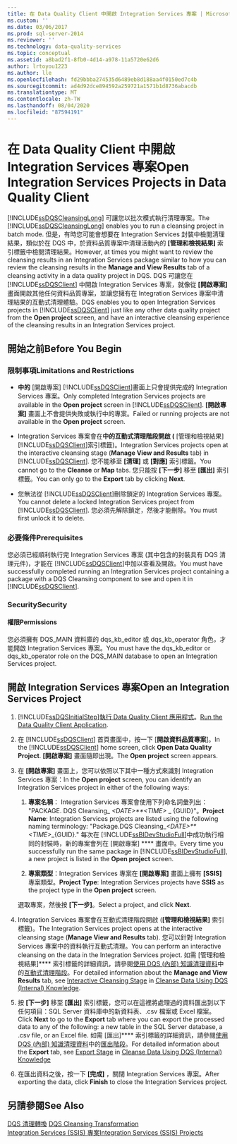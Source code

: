 ```yaml
---
title: 在 Data Quality Client 中開啟 Integration Services 專案 | Microsoft Docs
ms.custom: ''
ms.date: 03/06/2017
ms.prod: sql-server-2014
ms.reviewer: ''
ms.technology: data-quality-services
ms.topic: conceptual
ms.assetid: a8bad2f1-8fb0-4d14-a978-11a5720e62d6
author: lrtoyou1223
ms.author: lle
ms.openlocfilehash: fd29bbba274535d6489eb8d188aa4f0150ed7c4b
ms.sourcegitcommit: ad4d92dce894592a259721a1571b1d8736abacdb
ms.translationtype: MT
ms.contentlocale: zh-TW
ms.lasthandoff: 08/04/2020
ms.locfileid: "87594191"
---
```

# <a name="open-integration-services-projects-in-data-quality-client"></a><span data-ttu-id="403f5-102">在 Data Quality Client 中開啟 Integration Services 專案</span><span class="sxs-lookup"><span data-stu-id="403f5-102">Open Integration Services Projects in Data Quality Client</span></span>
  <span data-ttu-id="403f5-103">[!INCLUDE[ssDQSCleansingLong](../includes/ssdqscleansinglong-md.md)] 可讓您以批次模式執行清理專案。</span><span class="sxs-lookup"><span data-stu-id="403f5-103">The [!INCLUDE[ssDQSCleansingLong](../includes/ssdqscleansinglong-md.md)] enables you to run a cleansing project in batch mode.</span></span> <span data-ttu-id="403f5-104">但是，有時您可能會想要在 Integration Services 封裝中檢閱清理結果，類似於在 DQS 中，於資料品質專案中清理活動內的 **[管理和檢視結果]** 索引標籤中檢閱清理結果。</span><span class="sxs-lookup"><span data-stu-id="403f5-104">However, at times you might want to review the cleansing results in an Integration Services package similar to how you can review the cleansing results in the **Manage and View Results** tab of a cleansing activity in a data quality project in DQS.</span></span> <span data-ttu-id="403f5-105">DQS 可讓您在 [!INCLUDE[ssDQSClient](../includes/ssdqsclient-md.md)] 中開啟 Integration Services 專案，就像從 **[開啟專案]** 畫面開啟其他任何資料品質專案，並讓您擁有在 Integration Services 專案中清理結果的互動式清理體驗。</span><span class="sxs-lookup"><span data-stu-id="403f5-105">DQS enables you to open Integration Services projects in [!INCLUDE[ssDQSClient](../includes/ssdqsclient-md.md)] just like any other data quality project from the **Open project** screen, and have an interactive cleansing experience of the cleansing results in an Integration Services project.</span></span>  
  
##  <a name="before-you-begin"></a><a name="BeforeYouBegin"></a> <span data-ttu-id="403f5-106">開始之前</span><span class="sxs-lookup"><span data-stu-id="403f5-106">Before You Begin</span></span>  
  
###  <a name="limitations-and-restrictions"></a><a name="LimitationsRestrictions"></a> <span data-ttu-id="403f5-107">限制事項</span><span class="sxs-lookup"><span data-stu-id="403f5-107">Limitations and Restrictions</span></span>  
  
-   <span data-ttu-id="403f5-108">**中的** [開啟專案] [!INCLUDE[ssDQSClient](../includes/ssdqsclient-md.md)]畫面上只會提供完成的 Integration Services 專案。</span><span class="sxs-lookup"><span data-stu-id="403f5-108">Only completed Integration Services projects are available in the **Open project** screen in [!INCLUDE[ssDQSClient](../includes/ssdqsclient-md.md)].</span></span> <span data-ttu-id="403f5-109">**[開啟專案]** 畫面上不會提供失敗或執行中的專案。</span><span class="sxs-lookup"><span data-stu-id="403f5-109">Failed or running projects are not available in the **Open project** screen.</span></span>  
  
-   <span data-ttu-id="403f5-110">Integration Services 專案會在**中的互動式清理階段開啟 (** [管理和檢視結果] [!INCLUDE[ssDQSClient](../includes/ssdqsclient-md.md)]索引標籤)。</span><span class="sxs-lookup"><span data-stu-id="403f5-110">Integration Services projects open at the interactive cleansing stage (**Manage View and Results** tab) in [!INCLUDE[ssDQSClient](../includes/ssdqsclient-md.md)].</span></span> <span data-ttu-id="403f5-111">您不能移至 **[清理]** 或 **[對應]** 索引標籤。</span><span class="sxs-lookup"><span data-stu-id="403f5-111">You cannot go to the **Cleanse** or **Map** tabs.</span></span> <span data-ttu-id="403f5-112">您只能按 **[下一步]** 移至 **[匯出]** 索引標籤。</span><span class="sxs-lookup"><span data-stu-id="403f5-112">You can only go to the **Export** tab by clicking **Next**.</span></span>  
  
-   <span data-ttu-id="403f5-113">您無法從 [!INCLUDE[ssDQSClient](../includes/ssdqsclient-md.md)]刪除鎖定的 Integration Services 專案。</span><span class="sxs-lookup"><span data-stu-id="403f5-113">You cannot delete a locked Integration Services project from [!INCLUDE[ssDQSClient](../includes/ssdqsclient-md.md)].</span></span> <span data-ttu-id="403f5-114">您必須先解除鎖定，然後才能刪除。</span><span class="sxs-lookup"><span data-stu-id="403f5-114">You must first unlock it to delete.</span></span>  
  
###  <a name="prerequisites"></a><a name="Prerequisites"></a> <span data-ttu-id="403f5-115">必要條件</span><span class="sxs-lookup"><span data-stu-id="403f5-115">Prerequisites</span></span>  
 <span data-ttu-id="403f5-116">您必須已經順利執行完 Integration Services 專案 (其中包含的封裝具有 DQS 清理元件)，才能在 [!INCLUDE[ssDQSClient](../includes/ssdqsclient-md.md)]中加以查看及開啟。</span><span class="sxs-lookup"><span data-stu-id="403f5-116">You must have successfully completed running an Integration Services project containing a package with a DQS Cleansing component to see and open it in [!INCLUDE[ssDQSClient](../includes/ssdqsclient-md.md)].</span></span>  
  
###  <a name="security"></a><a name="Security"></a> <span data-ttu-id="403f5-117">Security</span><span class="sxs-lookup"><span data-stu-id="403f5-117">Security</span></span>  
  
####  <a name="permissions"></a><a name="Permissions"></a> <span data-ttu-id="403f5-118">權限</span><span class="sxs-lookup"><span data-stu-id="403f5-118">Permissions</span></span>  
 <span data-ttu-id="403f5-119">您必須擁有 DQS_MAIN 資料庫的 dqs_kb_editor 或 dqs_kb_operator 角色，才能開啟 Integration Services 專案。</span><span class="sxs-lookup"><span data-stu-id="403f5-119">You must have the dqs_kb_editor or dqs_kb_operator role on the DQS_MAIN database to open an Integration Services project.</span></span>  
  
##  <a name="open-an-integration-services-project"></a><a name="Open"></a> <span data-ttu-id="403f5-120">開啟 Integration Services 專案</span><span class="sxs-lookup"><span data-stu-id="403f5-120">Open an Integration Services Project</span></span>  
  
1.  [!INCLUDE[ssDQSInitialStep](../includes/ssdqsinitialstep-md.md)]<span data-ttu-id="403f5-121">[執行 Data Quality Client 應用程式](../../2014/data-quality-services/run-the-data-quality-client-application.md)。</span><span class="sxs-lookup"><span data-stu-id="403f5-121">[Run the Data Quality Client Application](../../2014/data-quality-services/run-the-data-quality-client-application.md).</span></span>  
  
2.  <span data-ttu-id="403f5-122">在 [!INCLUDE[ssDQSClient](../includes/ssdqsclient-md.md)] 首頁畫面中，按一下 [**開啟資料品質專案**]。</span><span class="sxs-lookup"><span data-stu-id="403f5-122">In the [!INCLUDE[ssDQSClient](../includes/ssdqsclient-md.md)] home screen, click **Open Data Quality Project**.</span></span> <span data-ttu-id="403f5-123">**[開啟專案]** 畫面隨即出現。</span><span class="sxs-lookup"><span data-stu-id="403f5-123">The **Open project** screen appears.</span></span>  
  
3.  <span data-ttu-id="403f5-124">在 **[開啟專案]** 畫面上，您可以依照以下其中一種方式來識別 Integration Services 專案：</span><span class="sxs-lookup"><span data-stu-id="403f5-124">In the **Open project** screen, you can identify an Integration Services project in either of the following ways:</span></span>  
  
    1.  <span data-ttu-id="403f5-125">**專案名稱**： Integration Services 專案會使用下列命名詞彙列出： "PACKAGE. DQS Cleansing_ *\<DATE>\*\*\<TIME>* _ {GUID}"。</span><span class="sxs-lookup"><span data-stu-id="403f5-125">**Project Name**: Integration Services projects are listed using the following naming terminology: "Package.DQS Cleansing_*\<DATE>\*\*\<TIME>*_{GUID}."</span></span> <span data-ttu-id="403f5-126">每次在 [!INCLUDE[ssBIDevStudioFull](../includes/ssbidevstudiofull-md.md)]中成功執行相同的封裝時，新的專案會列在 [開啟專案] \*\*\*\* 畫面中。</span><span class="sxs-lookup"><span data-stu-id="403f5-126">Every time you successfully run the same package in [!INCLUDE[ssBIDevStudioFull](../includes/ssbidevstudiofull-md.md)], a new project is listed in the **Open project** screen.</span></span>  
  
    2.  <span data-ttu-id="403f5-127">**專案類型**：Integration Services 專案在 **[開啟專案]** 畫面上擁有 **[SSIS]** 專案類型。</span><span class="sxs-lookup"><span data-stu-id="403f5-127">**Project Type**: Integration Services projects have **SSIS** as the project type in the **Open project** screen.</span></span>  
  
     <span data-ttu-id="403f5-128">選取專案，然後按 **[下一步]**。</span><span class="sxs-lookup"><span data-stu-id="403f5-128">Select a project, and click **Next**.</span></span>  
  
4.  <span data-ttu-id="403f5-129">Integration Services 專案會在互動式清理階段開啟 (**[管理和檢視結果]** 索引標籤)。</span><span class="sxs-lookup"><span data-stu-id="403f5-129">The Integration Services project opens at the interactive cleansing stage (**Manage View and Results** tab).</span></span> <span data-ttu-id="403f5-130">您可以針對 Integration Services 專案中的資料執行互動式清理。</span><span class="sxs-lookup"><span data-stu-id="403f5-130">You can perform an interactive cleansing on the data in the Integration Services project.</span></span> <span data-ttu-id="403f5-131">如需 [管理和檢視結果]\*\*\*\* 索引標籤的詳細資訊，請參閱[使用 DQS &#40;內部&#41; 知識清理資料](../../2014/data-quality-services/cleanse-data-using-dqs-internal-knowledge.md)中的[互動式清理階段](../../2014/data-quality-services/cleanse-data-using-dqs-internal-knowledge.md#Interactive)。</span><span class="sxs-lookup"><span data-stu-id="403f5-131">For detailed information about the **Manage and View Results** tab, see [Interactive Cleansing Stage](../../2014/data-quality-services/cleanse-data-using-dqs-internal-knowledge.md#Interactive) in [Cleanse Data Using DQS &#40;Internal&#41; Knowledge](../../2014/data-quality-services/cleanse-data-using-dqs-internal-knowledge.md).</span></span>  
  
5.  <span data-ttu-id="403f5-132">按 **[下一步]** 移至 **[匯出]** 索引標籤，您可以在這裡將處理過的資料匯出到以下任何項目：SQL Server 資料庫中的新資料表、.csv 檔案或 Excel 檔案。</span><span class="sxs-lookup"><span data-stu-id="403f5-132">Click **Next** to go to the **Export** tab where you can export the processed data to any of the following: a new table in the SQL Server database, a .csv file, or an Excel file.</span></span> <span data-ttu-id="403f5-133">如需 [匯出]\*\*\*\* 索引標籤的詳細資訊，請參閱[使用 DQS &#40;內部&#41; 知識清理資料](../../2014/data-quality-services/cleanse-data-using-dqs-internal-knowledge.md)中的[匯出階段](../../2014/data-quality-services/cleanse-data-using-dqs-internal-knowledge.md#Export)。</span><span class="sxs-lookup"><span data-stu-id="403f5-133">For detailed information about the **Export** tab, see [Export Stage](../../2014/data-quality-services/cleanse-data-using-dqs-internal-knowledge.md#Export) in [Cleanse Data Using DQS &#40;Internal&#41; Knowledge](../../2014/data-quality-services/cleanse-data-using-dqs-internal-knowledge.md)</span></span>  
  
6.  <span data-ttu-id="403f5-134">在匯出資料之後，按一下 **[完成]** ，關閉 Integration Services 專案。</span><span class="sxs-lookup"><span data-stu-id="403f5-134">After exporting the data, click **Finish** to close the Integration Services project.</span></span>  
  
## <a name="see-also"></a><span data-ttu-id="403f5-135">另請參閱</span><span class="sxs-lookup"><span data-stu-id="403f5-135">See Also</span></span>  
 <span data-ttu-id="403f5-136">[DQS 清理轉換](../integration-services/data-flow/transformations/dqs-cleansing-transformation.md) </span><span class="sxs-lookup"><span data-stu-id="403f5-136">[DQS Cleansing Transformation](../integration-services/data-flow/transformations/dqs-cleansing-transformation.md) </span></span>  
 [<span data-ttu-id="403f5-137">Integration Services &#40;SSIS&#41; 專案</span><span class="sxs-lookup"><span data-stu-id="403f5-137">Integration Services &#40;SSIS&#41; Projects</span></span>](../integration-services/integration-services-ssis-projects-and-solutions.md)  
